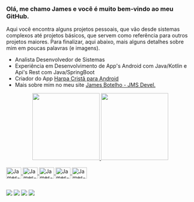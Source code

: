 ### Olá, me chamo James e você é muito bem-vindo ao meu GitHub.

Aqui você encontra alguns projetos pessoais, que vão desde sistemas complexos até projetos básicos, que servem como referência para outros projetos maiores. Para finalizar, aqui abaixo, mais alguns detalhes sobre mim em poucas palavras (e imagens).

- Analista Desenvolvedor de Sistemas
- Experiência em Desenvolvimento de App's Android com Java/Kotlin e Api's Rest com Java/SpringBoot
- Criador do App [Harpa Cristã para Android](https://play.google.com/store/apps/details?id=br.com.jmsdevel.harpacrista)
- Mais sobre mim no meu site [James Botelho - JMS Devel.](https://www.jmsdevel.com.br/)

<div align="center">
  <a href="https://github.com/JamesBotelho">
  <img height="180em" src="https://github-readme-stats.vercel.app/api?username=JamesBotelho&show_icons=true&theme=dracula&include_all_commits=true&count_private=true"/>
  <img height="180em" src="https://github-readme-stats.vercel.app/api/top-langs/?username=JamesBotelho&layout=compact&langs_count=7&theme=dracula"/>
</div>
<div style="display: inline_block"><br>
  <img align="center" alt="James-Java" height="30" width="40" src="https://cdn.jsdelivr.net/gh/devicons/devicon/icons/java/java-original.svg">
  <img align="center" alt="James-Kotlin" height="30" width="40" src="https://cdn.jsdelivr.net/gh/devicons/devicon/icons/kotlin/kotlin-original.svg">
  <img align="center" alt="James-Android" height="30" width="40" src="https://cdn.jsdelivr.net/gh/devicons/devicon/icons/android/android-original.svg">
  <img align="center" alt="James-Spring" height="30" width="40" src="https://cdn.jsdelivr.net/gh/devicons/devicon/icons/spring/spring-original.svg">
  <img align="center" alt="James-Docker" height="30" width="40" src="https://cdn.jsdelivr.net/gh/devicons/devicon/icons/docker/docker-original.svg">
</div>
  
  
  ##
  
<div>
  <a href="https://play.google.com/store/apps/developer?id=James+Botelho"><img src="https://img.shields.io/badge/Google_Play-414141?style=for-the-badge&logo=google-play&logoColor=white" target="_blank"></a>
  <a href="https://br.linkedin.com/in/james-de-oliveira-botelho-67344914b" target="_blank"><img src="https://img.shields.io/badge/LinkedIn-0077B5?style=for-the-badge&logo=linkedin&logoColor=white" target="_blank"></a>
  <a href="mailto:jms.devel@gmail.com"><img src="https://img.shields.io/badge/Gmail-D14836?style=for-the-badge&logo=gmail&logoColor=white" target="_blank"></a>
  <a href="mailto:james_oliveira@live.com"><img src="https://img.shields.io/badge/Microsoft_Outlook-0078D4?style=for-the-badge&logo=microsoft-outlook&logoColor=white" target="_blank"></a>
</div>
